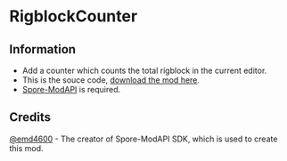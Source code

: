 # RigblockCounter

## Information
- Add a counter which counts the total rigblock in the current editor.
- This is the souce code, [download the mod here](https://github.com/Studumb/RigblockCounter/releases/tag).
- [Spore-ModAPI](http://davoonline.com/sporemodder/rob55rod/ModAPI/Public/) is required.

## Credits
[@emd4600](https://github.com/emd4600) - The creator of Spore-ModAPI SDK, which is used to create this mod.
